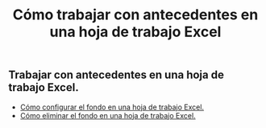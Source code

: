 ﻿---
title: Cómo trabajar con antecedentes en una hoja de trabajo Excel
second_title: Aspose.Cells Cloud Documen
linktitle: Fondo
type: docs
url: /es/worksheets/background/
keywords: How to work with background on an Excel worksheet
description: Aspose.Cells Cloud REST API admite el trabajo en segundo plano en una hoja de trabajo Excel. SDK admite tipos de lenguajes de desarrollo. Incluyen Android, C#, Go, Java, NodeJS, Perl, PHP, Python, Ruby y Swift.
weight: 20
---
## Trabajar con antecedentes en una hoja de trabajo Excel.

- [Cómo configurar el fondo en una hoja de trabajo Excel.](/cells/es/worksheets/background/add/) 
- [Cómo eliminar el fondo en una hoja de trabajo Excel.](/cells/es/worksheets/background/delete/) 


